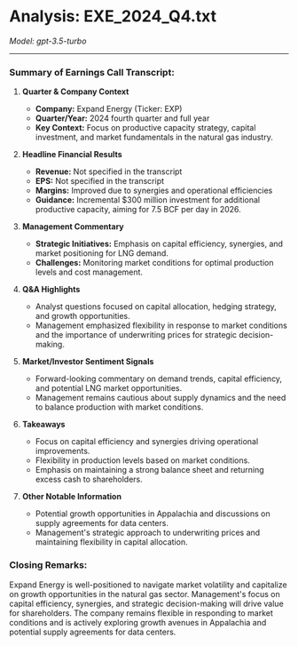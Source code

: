 # Analysis: EXE_2024_Q4.txt

*Model: gpt-3.5-turbo*

---

### Summary of Earnings Call Transcript:

1. **Quarter & Company Context**
   - **Company:** Expand Energy (Ticker: EXP)
   - **Quarter/Year:** 2024 fourth quarter and full year
   - **Key Context:** Focus on productive capacity strategy, capital investment, and market fundamentals in the natural gas industry.

2. **Headline Financial Results**
   - **Revenue:** Not specified in the transcript
   - **EPS:** Not specified in the transcript
   - **Margins:** Improved due to synergies and operational efficiencies
   - **Guidance:** Incremental $300 million investment for additional productive capacity, aiming for 7.5 BCF per day in 2026.

3. **Management Commentary**
   - **Strategic Initiatives:** Emphasis on capital efficiency, synergies, and market positioning for LNG demand.
   - **Challenges:** Monitoring market conditions for optimal production levels and cost management.

4. **Q&A Highlights**
   - Analyst questions focused on capital allocation, hedging strategy, and growth opportunities.
   - Management emphasized flexibility in response to market conditions and the importance of underwriting prices for strategic decision-making.

5. **Market/Investor Sentiment Signals**
   - Forward-looking commentary on demand trends, capital efficiency, and potential LNG market opportunities.
   - Management remains cautious about supply dynamics and the need to balance production with market conditions.

6. **Takeaways**
   - Focus on capital efficiency and synergies driving operational improvements.
   - Flexibility in production levels based on market conditions.
   - Emphasis on maintaining a strong balance sheet and returning excess cash to shareholders.

7. **Other Notable Information**
   - Potential growth opportunities in Appalachia and discussions on supply agreements for data centers.
   - Management's strategic approach to underwriting prices and maintaining flexibility in capital allocation.

### Closing Remarks:
Expand Energy is well-positioned to navigate market volatility and capitalize on growth opportunities in the natural gas sector. Management's focus on capital efficiency, synergies, and strategic decision-making will drive value for shareholders. The company remains flexible in responding to market conditions and is actively exploring growth avenues in Appalachia and potential supply agreements for data centers.